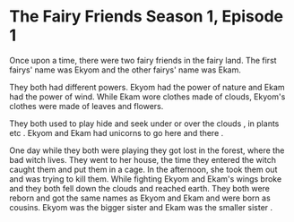 # The Fairy Friends Season 1, Episode 1

Once upon a time, there were two fairy friends in the fairy land. The first fairys' name was Ekyom and the other fairys' name was Ekam.  ​

They both had different powers. Ekyom had the power of nature and Ekam had the power of wind. While Ekam wore clothes made of clouds, Ekyom's clothes were made of leaves and flowers. ​

They both used to play hide and seek under or over the clouds , in plants etc . Ekyom and Ekam had unicorns to go here and there .​

One day while they both were playing they got lost in the forest, where the bad witch lives. They went to her house, the time they entered the witch caught them and put them in a cage. In the afternoon, she took them out and was trying to kill them. While fighting Ekyom and Ekam's wings broke and they both fell down the clouds and reached earth. They both were reborn and got the same names as Ekyom and Ekam and were born as cousins. Ekyom was the bigger sister and Ekam was the smaller sister .​
